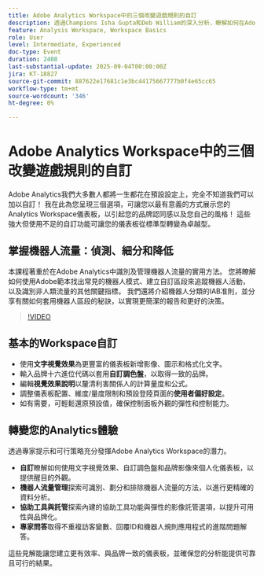 ```yaml
---
title: Adobe Analytics Workspace中的三個改變遊戲規則的自訂
description: 透過Champions Isha Gupta和Deb William的深入分析，瞭解如何在Adobe Analytics中建立儀表板的品牌、設定不重複訪客ID和對抗機器人流量。
feature: Analysis Workspace, Workspace Basics
role: User
level: Intermediate, Experienced
doc-type: Event
duration: 2408
last-substantial-update: 2025-09-04T00:00:00Z
jira: KT-18827
source-git-commit: 887622e17681c1e3bc44175667777b0f4e65cc65
workflow-type: tm+mt
source-wordcount: '346'
ht-degree: 0%

---
```



# Adobe Analytics Workspace中的三個改變遊戲規則的自訂

Adobe Analytics我們大多數人都將一生都花在預設設定上，完全不知道我們可以加以自訂！ 我在此為您呈現三個選項，可讓您以最有意義的方式展示您的Analytics Workspace儀表板，以引起您的品牌認同感以及您自己的風格！ 這些強大但使用不足的自訂功能可讓您的儀表板從標準型轉變為卓越型。

## 掌握機器人流量：偵測、細分和降低

本課程著重於在Adobe Analytics中識別及管理機器人流量的實用方法。 您將瞭解如何使用Adobe範本找出常見的機器人模式、建立自訂區段來追蹤機器人活動，以及識別非人類流量的其他關鍵指標。 我們還將介紹機器人分類的IAB准則，並分享有關如何套用機器人區段的秘訣，以實現更簡潔的報告和更好的決策。

>[!VIDEO](https://video.tv.adobe.com/v/3471123/?learn=on&enablevpops)

## 基本的Workspace自訂

* 使用&#x200B;**文字視覺效果**&#x200B;為更豐富的儀表板新增影像、圖示和格式化文字。
* 輸入品牌十六進位代碼以套用&#x200B;**自訂調色盤**，以取得一致的品牌。
* 編輯&#x200B;**視覺效果說明**&#x200B;以釐清利害關係人的計算量度和公式。
* 調整儀表板配置、維度/量度限制和預設登陸頁面的&#x200B;**使用者偏好設定**。
* 如有需要，可輕鬆還原預設值，確保控制面板外觀的彈性和控制能力。

## 轉變您的Analytics體驗

透過專家提示和可行策略充分發揮Adobe Analytics Workspace的潛力。

* **自訂**&#x200B;瞭解如何使用文字視覺效果、自訂調色盤和品牌影像來個人化儀表板，以提供醒目的外觀。
* **機器人流量管理**&#x200B;探索可識別、劃分和排除機器人流量的方法，以進行更精確的資料分析。
* **協助工具與託管**&#x200B;探索內建的協助工具功能與彈性的影像託管選項，以提升可用性與品牌化。
* **專家問答**&#x200B;取得不重複訪客變數、回覆ID和機器人規則應用程式的進階問題解答。

這些見解能讓您建立更有效率、與品牌一致的儀表板，並確保您的分析能提供可靠且可行的結果。

